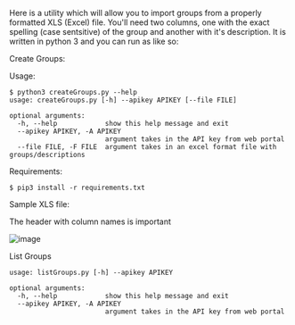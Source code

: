 Here is a utility which will allow you to import groups from a properly formatted XLS (Excel) file. You'll need two columns, one with the exact spelling (case sentsitive) of the group and another with it's description. It is written in python 3 and you can run as like so:

Create Groups:

Usage:

```
$ python3 createGroups.py --help
usage: createGroups.py [-h] --apikey APIKEY [--file FILE]

optional arguments:
  -h, --help            show this help message and exit
  --apikey APIKEY, -A APIKEY
                        argument takes in the API key from web portal
  --file FILE, -F FILE  argument takes in an excel format file with groups/descriptions
```

Requirements:

```
$ pip3 install -r requirements.txt
```

Sample XLS file:

The header with column names is important

![image](https://user-images.githubusercontent.com/75458081/147141522-9ddaa06b-e359-4534-90ca-a13cd4296c79.png)


List Groups

```
usage: listGroups.py [-h] --apikey APIKEY

optional arguments:
  -h, --help            show this help message and exit
  --apikey APIKEY, -A APIKEY
                        argument takes in the API key from web portal
```
